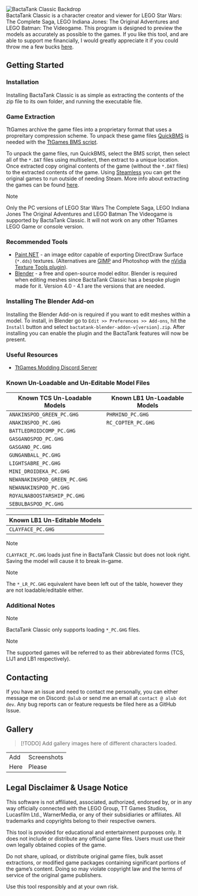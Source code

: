![BactaTank Classic Backdrop](https://i.imgur.com/ffW2kKR.png)<br>
BactaTank Classic is a character creator and viewer for LEGO Star Wars: The Complete Saga, LEGO Indiana Jones: The Original Adventures and LEGO Batman: The Videogame. This program is designed to preview the models as accurately as possible to the games. If you like this tool, and are able to support me financially, I would greatly appreciate it if you could throw me a few bucks [here](https://ko-fi.com/Y8Y219SKRX).

## Getting Started
### Installation
Installing BactaTank Classic is as simple as extracting the contents of the zip file to its own folder, and running the executable file.

### Game Extraction
TtGames archive the game files into a proprietary format that uses a propreitary compression scheme. To unpack these game files [QuickBMS](https://aluigi.altervista.org/quickbms.htm) is needed with the [TtGames BMS script](https://aluigi.altervista.org/bms/ttgames.bms).

To unpack the game files, run QuickBMS, select the BMS script, then select all of the `*.DAT` files using multiselect, then extract to a unique location. Once extracted copy original contents of the game (without the `*.DAT` files) to the extracted contents of the game. Using [Steamless](https://github.com/atom0s/Steamless) you can get the original games to run outside of needing Steam. More info about extracting the games can be found [here](https://www.pcgamingwiki.com/wiki/Engine:Nu2#Extracting_game_files).

> [!NOTE]
> Only the PC versions of LEGO Star Wars The Complete Saga, LEGO Indiana Jones The Original Adventures and LEGO Batman The Videogame is supported by BactaTank Classic. It will not work on any other TtGames LEGO Game or console version.

### Recommended Tools
- [Paint.NET](https://getpaint.net/) - an image editor capable of exporting DirectDraw Surface (`*.dds`) textures. (Alternatives are [GIMP](https://www.gimp.org/) and Photoshop with the [nVidia Texture Tools plugin](https://developer.nvidia.com/texture-tools-exporter)).
- [Blender](https://www.blender.org/) - a free and open-source model editor. Blender is required when editing meshes since BactaTank Classic has a bespoke plugin made for it. Version 4.0 - 4.1 are the versions that are needed.

### Installing The Blender Add-on
Installing the Blender Add-on is required if you want to edit meshes within a model. To install, in Blender go to `Edit >> Preferences >> Add-ons`, hit the `Install` button and select `bactatank-blender-addon-v[version].zip`. After installing you can enable the plugin and the BactaTank features will now be present.

### Useful Resources
- [TtGames Modding Discord Server](https://discord.gg/ttgames-lego-modding-539431629718945793)

### Known Un-Loadable and Un-Editable Model Files
| Known TCS Un-Loadable Models | Known LB1 Un-Loadable Models |
| ---------------------------- | ---------------------------- |
| `ANAKINSPOD_GREEN_PC.GHG`    | `PHRHINO_PC.GHG`             |
| `ANAKINSPOD_PC.GHG`          | `RC_COPTER_PC.GHG`           |
| `BATTLEDROIDCOMP_PC.GHG`     |
| `GASGANOSPOD_PC.GHG`         |
| `GASGANO_PC.GHG`             |
| `GUNGANBALL_PC.GHG`          |
| `LIGHTSABRE_PC.GHG`          |
| `MINI_DROIDEKA_PC.GHG`       |
| `NEWANAKINSPOD_GREEN_PC.GHG` |
| `NEWANAKINSPOD_PC.GHG`       |
| `ROYALNABOOSTARSHIP_PC.GHG`  |
| `SEBULBASPOD_PC.GHG`         |

| Known LB1 Un-Editable Models |
| ---------------------------- |
| `CLAYFACE_PC.GHG`            |

> [!NOTE]
> `CLAYFACE_PC.GHG` loads just fine in BactaTank Classic but does not look right. Saving the model will cause it to break in-game.

> [!NOTE]
> The `*_LR_PC.GHG` equivalent have been left out of the table, however they are not loadable/editable either.

### Additional Notes
> [!NOTE]
> BactaTank Classic only supports loading `*_PC.GHG` files.

> [!NOTE]
> The supported games will be referred to as their abbreviated forms (TCS, LIJ1 and LB1 respectively).

## Contacting
If you have an issue and need to contact me personally, you can either message me on Discord: `@alub` or send me an email at `contact @ alub dot dev`. Any bug reports can or feature requests be filed here as a GitHub Issue.

## Gallery
> [!TODO]
> Add gallery images here of different characters loaded.

| | |
|-|-|
| Add | Screenshots |
| Here | Please

## Legal Disclaimer & Usage Notice
This software is not affiliated, associated, authorized, endorsed by, or in any way officially connected with the LEGO Group, TT Games Studios, Lucasfilm Ltd., WarnerMedia, or any of their subsidiaries or affiliates. All trademarks and copyrights belong to their respective owners.

This tool is provided for educational and entertainment purposes only. It does not include or distribute any official game files. Users must use their own legally obtained copies of the game.

Do not share, upload, or distribute original game files, bulk asset extractions, or modified game packages containing significant portions of the game’s content. Doing so may violate copyright law and the terms of service of the original game publishers.

Use this tool responsibly and at your own risk.